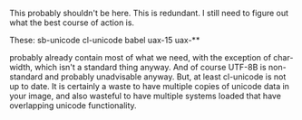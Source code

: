 This probably shouldn't be here.
This is redundant.
I still need to figure out what the best course of action is.

These:
  sb-unicode
  cl-unicode
  babel
  uax-15
  uax-**

probably already contain most of what we need, with the exception of
char-width, which isn't a standard thing anyway. And of course UTF-8B is
non-standard and probably unadvisable anyway. But, at least cl-unicode is not
up to date. It is certainly a waste to have multiple copies of unicode data in
your image, and also wasteful to have multiple systems loaded that have
overlapping unicode functionality.
